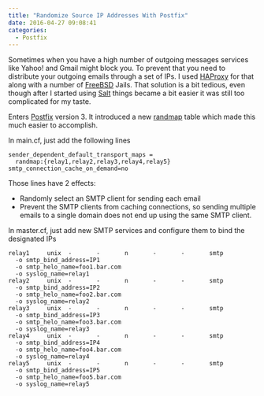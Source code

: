 ```yaml
---
title: "Randomize Source IP Addresses With Postfix"
date: 2016-04-27 09:08:41
categories:
  - Postfix
---
```


Sometimes when you have a high number of outgoing messages services like Yahoo! and Gmail might block you. To prevent that you need to distribute your outgoing emails through a set of IPs. I used [HAProxy](http://www.haproxy.org/) for that along with a number of [FreeBSD](http://freebsd.org) Jails. That solution is a bit tedious, even though after I started using [Salt](http://saltstack.com) things became a bit easier it was still too complicated for my taste.<!--more-->

Enters [Postfix](http://postfix.org) version 3. It introduced a new [randmap](http://www.postfix.org/DATABASE_README.html#types) table which made this much easier to accomplish.

In main.cf, just add the following lines
```none
sender_dependent_default_transport_maps = 
  randmap:{relay1,relay2,relay3,relay4,relay5}
smtp_connection_cache_on_demand=no
```

Those lines have 2 effects:

* Randomly select an SMTP client for sending each email    
* Prevent the SMTP clients from caching connections, so sending multiple emails to a single domain does not end up using the same SMTP client.

In master.cf, just add new SMTP services and configure them to bind the designated IPs
```none
relay1     unix  -       -       n       -       -       smtp
  -o smtp_bind_address=IP1
  -o smtp_helo_name=foo1.bar.com
  -o syslog_name=relay1
relay2     unix  -       -       n       -       -       smtp
  -o smtp_bind_address=IP2
  -o smtp_helo_name=foo2.bar.com
  -o syslog_name=relay2
relay3     unix  -       -       n       -       -       smtp
  -o smtp_bind_address=IP3
  -o smtp_helo_name=foo3.bar.com
  -o syslog_name=relay3
relay4     unix  -       -       n       -       -       smtp
  -o smtp_bind_address=IP4
  -o smtp_helo_name=foo4.bar.com
  -o syslog_name=relay4
relay5     unix  -       -       n       -       -       smtp
  -o smtp_bind_address=IP5
  -o smtp_helo_name=foo5.bar.com
  -o syslog_name=relay5
```
